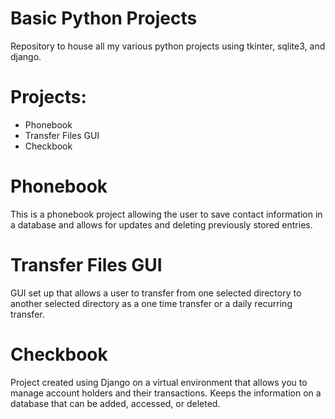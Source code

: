 # Basic Python Projects
Repository to house all my various python projects using tkinter, sqlite3, and django.

# Projects:
<ul>
  <li>Phonebook</li>
  <li>Transfer Files GUI</li>
  <li>Checkbook</li>
</ul>

# Phonebook
This is a phonebook project allowing the user to save contact information in a database and allows for updates and deleting previously stored entries.

# Transfer Files GUI
GUI set up that allows a user to transfer from one selected directory to another selected directory as a one time transfer or a daily recurring transfer.

# Checkbook
Project created using Django on a virtual environment that allows you to manage account holders and their transactions. Keeps the information on a database that can be added, accessed, or deleted. 
